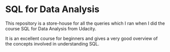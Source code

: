 # SQL for Data Analysis

This repository is a store-house for all the queries which I ran when I did the course SQL for Data Analysis from Udacity.

It is an excellent course for beginners and gives a very good overview of the concepts involved in understanding SQL.